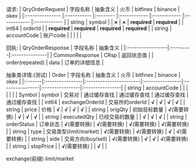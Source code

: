 
请求:
| QryOrderRequest | 字段名称    | 抽象含义 | 火币         | bitfinex     | binance      | okex         |
|:--------------- |:----------- |:-------- |:------------ |:------------ |:------------ |:------------ |
| string          | symbol      |          | **×**        | **×**        | **required** | **required** |
| int64           | orderId     |          | **required** | **required** | **required** | **required** |
| string          | accountCode | 账户code |              |              |              |              | 

回执:
| QryOrderResponse | 字段名称 | 抽象含义       |
|:-----------------|:---------|:---------------|
| CommonResponse   | CRsp     | 返回状态值     |
| order(repeated)  | data     | 订单的详细信息 |

抽象类详情:(测试)
| Order  | 字段名称        | 抽象含义               | 火币            | bitfinex        | binance         | okex            |
|:-------|:----------------|:-----------------------|:----------------|:----------------|:----------------|:----------------|
| string | accountCode     |                        |                 |                 |                 |                 |
| Symbol | symbol          | 交易对                 | 通过缓存查找    | 通过缓存查找    | 通过缓存查找    | 通过缓存查找    |
| int64  | exchangeOrderId | 交易所的orderId        | **√**           | **√**           | **√**           | **√**           |
| string | price           | 价格                   | **√**           | **√**           | **√**           | **√**           |
| string | origQty         | 初始目标数量           | **√**(需要转换) | **√**           | **√**           | **√**           |
| string | executedQty     | 已经交易的数量         |                 | **√**           | **√**           | **√**           |
| string | orderStatus     | 订单状态               | **√**(需要转换) | **√**(需要转换) | **√**(需要转换) | **√**(需要转换) |
| string | type            | 交易类型(limit/market) | **√**(需要转换) | **√**(需要转换) | **√**           | **√**(需要转换) |
| string | side            | 交易方向(buy/sell)     | **√**(需要转换) | **√**           | **√**           | **√**(需要转换) |
| string | stopPrice       |                        | **√**(需要转换) |                 | **√**           |                 |

exchange(前缀) limit/market
